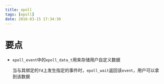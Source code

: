```yaml
---
title: epoll
tags: [epoll]
date: 2016-03-15 17:34:30
---
```


# 要点

-   `epoll_event`中的`epoll_data_t`用来存储用户自定义数据

    当与其绑定的`fd`上发生指定的事件时，`epoll_wait`返回该`event`，用户可以拿到该数据
